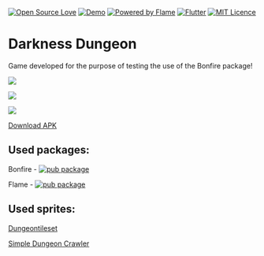 [![Open Source Love](https://badges.frapsoft.com/os/v1/open-source.svg?v=102)](https://github.com/RafaelBarbosatec/darkness_dungeon)
[![Demo](https://img.shields.io/badge/Download-APK-green)](https://github.com/RafaelBarbosatec/darkness_dungeon/raw/master/demo/demo.apk)
[![Powered by Flame](https://img.shields.io/badge/Powered%20by-%F0%9F%94%A5-orange.svg)](https://flame-engine.org)
[![Flutter](https://img.shields.io/badge/Made%20with-Flutter-blue.svg)](https://flutter.dev/)
[![MIT Licence](https://badges.frapsoft.com/os/mit/mit.svg?v=103)](https://opensource.org/licenses/mit-license.php)


# Darkness Dungeon

Game developed for the purpose of testing the use of the Bonfire package!

![](https://github.com/RafaelBarbosatec/darkness_dungeon/blob/master/media/print1.jpg)

![](https://github.com/RafaelBarbosatec/darkness_dungeon/blob/master/media/print2.jpg)

![](https://github.com/RafaelBarbosatec/darkness_dungeon/blob/master/media/print3.jpg)


[Download APK](https://github.com/RafaelBarbosatec/darkness_dungeon/raw/master/demo/demo.apk)



## Used packages:
Bonfire - [![pub package](https://img.shields.io/pub/v/bonfire.svg)](https://pub.dev/packages/bonfire)

Flame - [![pub package](https://img.shields.io/pub/v/flame.svg)](https://pub.dev/packages/flame)

## Used sprites:

[Dungeontileset](https://0x72.itch.io/dungeontileset-ii)

[Simple Dungeon Crawler](https://o-lobster.itch.io/simple-dungeon-crawler-16x16-pixel-pack)
